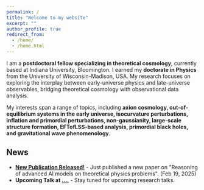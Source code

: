 ```yaml
---
permalink: /
title: "Welcome to my website"
excerpt: ""
author_profile: true
redirect_from: 
  - /home/
  - /home.html
---
```


I am a **postdoctoral fellow specializing in theoretical cosmology**, currently based at Indiana University, Bloomington. I earned my **doctorate in Physics** from the University of Wisconsin-Madison, USA. My research focuses on exploring the interplay between early-universe physics and late-universe observables, bridging theoretical cosmology with observational data analysis. 

My interests span a range of topics, including **axion cosmology, out-of-equilibrium systems in the early universe, isocurvature perturbations, inflation and primordial perturbations, non-gaussianity, large-scale structure formation, EFTofLSS-based analysis, primordial black holes, and gravitational wave phenomenology**.  

## News

- **[New Publication Released!](https://.....)** - Just published a new paper on "Reasoning of advanced AI models on theoretical physics problems". (Feb 19, 2025)
- **Upcoming Talk at [....](https://...)** - Stay tuned for upcoming research talks.

